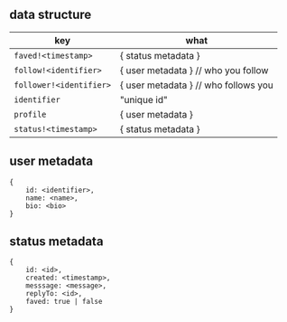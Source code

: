 ## data structure

| key 				 							| what
----------------------------|--------------------------------------
| `faved!<timestamp>`				| { status metadata }
| `follow!<identifier>`			| { user metadata } // who you follow
| `follower!<identifier>`		| { user metadata } // who follows you
| `identifier`		 					| "unique id"
| `profile`			 						| { user metadata }
| `status!<timestamp>`			| { status metadata }

## user metadata

	{
		id: <identifier>,
		name: <name>,
		bio: <bio>
	}

## status metadata

	{
		id: <id>,
		created: <timestamp>,
		messsage: <message>,
		replyTo: <id>,
		faved: true | false
	}
